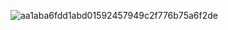 ![aa1aba6fdd1abd01592457949c2f776b75a6f2de](https://github.com/user-attachments/assets/974232ff-008b-4fbc-96d4-dba609d935b2)
